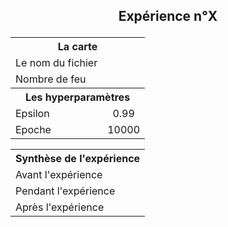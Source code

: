 ## <p align="center">Expérience n°X</p>

<div colspan="6" align="center">
	<table>
		<tr><th colspan="6" align="center">La carte</th></tr>
        <tr>
          <td>Le nom du fichier</td>
          <td align="center"><!-- Nom de la carte --></td>
        </tr>
        <tr>
          <td>Nombre de feu</td>
          <td align="center"><!--  --></td>
        </tr>
        <tr><th colspan="6" align="center">Les hyperparamètres</th></tr>
        <tr>
          <td>Epsilon</td>
          <td align="center">0.99</td> 
        </tr>
        <tr>
          <td>Epoche</td>
          <td align="center">10000</td>
        </tr>
    </table>
</div>

<div align="center">
	<table>
		<tr><th colspan="6" align="center">Synthèse de l'expérience</th></tr>
        <tr>
          <td colspan="2">Avant l'expérience</td>
          <td colspan="4"><!-- ... --></td>
        </tr>
        <tr>
          <td colspan="2">Pendant l'expérience</td>
          <td colspan="4"><!-- ... --></td>
        </tr>
        <tr>
          <td colspan="2">Après l'expérience</td>
          <td colspan="4"><!-- ... --></td>
        </tr>
    </table>
</div>